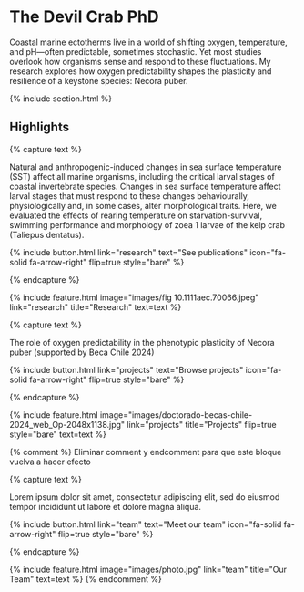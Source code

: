 ---
---

# The Devil Crab PhD

Coastal marine ectotherms live in a world of shifting oxygen, temperature, and pH—often predictable, sometimes stochastic. Yet most studies overlook how organisms sense and respond to these fluctuations. My research explores how oxygen predictability shapes the plasticity and resilience of a keystone species: Necora puber.

{% include section.html %}

## Highlights

{% capture text %}

Natural and anthropogenic-induced changes in sea surface temperature (SST) affect all marine organisms, including the critical larval stages of coastal invertebrate species. Changes in sea surface temperature affect larval stages that must respond to these changes behaviourally, physiologically and, in some cases, alter morphological traits. Here, we evaluated the effects of rearing temperature on starvation-survival, swimming performance and morphology of zoea 1 larvae of the kelp crab (Taliepus dentatus).

{%
  include button.html
  link="research"
  text="See publications"
  icon="fa-solid fa-arrow-right"
  flip=true
  style="bare"
%}

{% endcapture %}

{%
  include feature.html
  image="images/fig 10.1111aec.70066.jpeg"
  link="research"
  title="Research"
  text=text
%}

{% capture text %}

The role of oxygen predictability in the phenotypic plasticity of Necora puber (supported by Beca Chile 2024)

{%
  include button.html
  link="projects"
  text="Browse projects"
  icon="fa-solid fa-arrow-right"
  flip=true
  style="bare"
%}

{% endcapture %}

{%
  include feature.html
  image="images/doctorado-becas-chile-2024_web_Op-2048x1138.jpg"
  link="projects"
  title="Projects"
  flip=true
  style="bare"
  text=text
%}


{% comment %}
Eliminar comment y endcomment para que este bloque vuelva a hacer efecto

{% capture text %}

Lorem ipsum dolor sit amet, consectetur adipiscing elit, sed do eiusmod tempor incididunt ut labore et dolore magna aliqua.

{%
  include button.html
  link="team"
  text="Meet our team"
  icon="fa-solid fa-arrow-right"
  flip=true
  style="bare"
%}

{% endcapture %}

{%
  include feature.html
  image="images/photo.jpg"
  link="team"
  title="Our Team"
  text=text
%}
{% endcomment %}